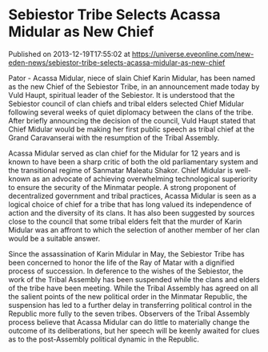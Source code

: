 # Sebiestor Tribe Selects Acassa Midular as New Chief
Published on 2013-12-19T17:55:02 at https://universe.eveonline.com/new-eden-news/sebiestor-tribe-selects-acassa-midular-as-new-chief

Pator - Acassa Midular, niece of slain Chief Karin Midular, has been named as the new Chief of the Sebiestor Tribe, in an announcement made today by Vuld Haupt, spiritual leader of the Sebiestor. It is understood that the Sebiestor council of clan chiefs and tribal elders selected Chief Midular following several weeks of quiet diplomacy between the clans of the tribe. After briefly announcing the decision of the council, Vuld Haupt stated that Chief Midular would be making her first public speech as tribal chief at the Grand Caravanserai with the resumption of the Tribal Assembly.

Acassa Midular served as clan chief for the Midular for 12 years and is known to have been a sharp critic of both the old parliamentary system and the transitional regime of Sanmatar Maleatu Shakor. Chief Midular is well-known as an advocate of achieving overwhelming technological superiority to ensure the security of the Minmatar people. A strong proponent of decentralized government and tribal practices, Acassa Midular is seen as a logical choice of chief for a tribe that has long valued its independence of action and the diversity of its clans. It has also been suggested by sources close to the council that some tribal elders felt that the murder of Karin Midular was an affront to which the selection of another member of her clan would be a suitable answer.

Since the assassination of Karin Midular in May, the Sebiestor Tribe has been concerned to honor the life of the Ray of Matar with a dignified process of succession. In deference to the wishes of the Sebiestor, the work of the Tribal Assembly has been suspended while the clans and elders of the tribe have been meeting. While the Tribal Assembly has agreed on all the salient points of the new political order in the Minmatar Republic, the suspension has led to a further delay in transferring political control in the Republic more fully to the seven tribes. Observers of the Tribal Assembly process believe that Acassa Midular can do little to materially change the outcome of its deliberations, but her speech will be keenly awaited for clues as to the post-Assembly political dynamic in the Republic.
